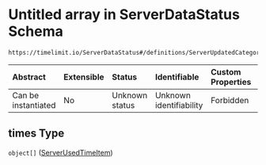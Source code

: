 # Untitled array in ServerDataStatus Schema

```txt
https://timelimit.io/ServerDataStatus#/definitions/ServerUpdatedCategoryUsedTimes/properties/times
```

| Abstract            | Extensible | Status         | Identifiable            | Custom Properties | Additional Properties | Access Restrictions | Defined In                                                                            |
| :------------------ | :--------- | :------------- | :---------------------- | :---------------- | :-------------------- | :------------------ | :------------------------------------------------------------------------------------ |
| Can be instantiated | No         | Unknown status | Unknown identifiability | Forbidden         | Allowed               | none                | [ServerDataStatus.schema.json\*](ServerDataStatus.schema.json "open original schema") |

## times Type

`object[]` ([ServerUsedTimeItem](serverdatastatus-definitions-serverusedtimeitem.md))

